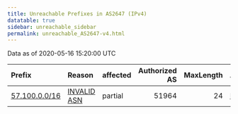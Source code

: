 ```yaml
---
title: Unreachable Prefixes in AS2647 (IPv4)
datatable: true
sidebar: unreachable_sidebar
permalink: unreachable_AS2647-v4.html
---
```


Data as of 2020-05-16 15:20:00 UTC


<div class="datatable-begin"></div>

| Prefix                                               | Reason                                                                                              | affected   |   Authorized AS |   MaxLength | Anchor                                         |   unreachable /24s |
|:-----------------------------------------------------|:----------------------------------------------------------------------------------------------------|:-----------|----------------:|------------:|:-----------------------------------------------|-------------------:|
| [57.100.0.0/16](https://stat.ripe.net/57.100.0.0/16) | [INVALID ASN](https://rpki-validator.ripe.net/announcement-preview?asn=AS2647&prefix=57.100.0.0/16) | partial    |           51964 |          24 | [RIPE](unreachable_RIPE_NCC_RPKI_Root-v4.html) |                256 |

<div class="datatable-end"></div>